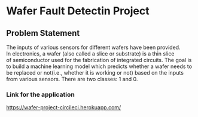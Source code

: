 # Wafer Fault Detectin Project
## Problem Statement
The inputs of various sensors for different wafers have been provided. In electronics, a wafer (also called a slice or substrate) is a thin slice of semiconductor used for the fabrication of integrated circuits. The goal is to build a machine learning model which predicts whether a wafer needs to be replaced or not(i.e., whether it is working or not) based on the inputs from various sensors. There are two classes: 1 and 0. 


### Link for the application
https://wafer-project-circileci.herokuapp.com/
